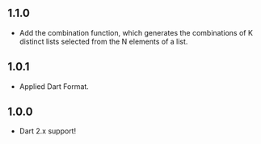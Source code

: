 ## 1.1.0

* Add the combination function, which generates the combinations of K distinct lists selected from the N elements of a list.

## 1.0.1

* Applied Dart Format.

## 1.0.0

* Dart 2.x support!
